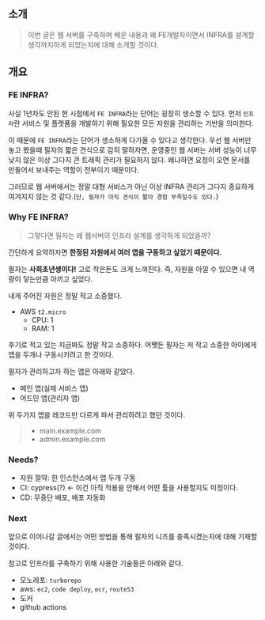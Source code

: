 ## 소개

> 이번 글은 웹 서버를 구축하며 배운 내용과 왜 FE개발자이면서 INFRA를 설계할 생각까지하게 되었는지에 대해 소개할 것이다.

## 개요

### FE INFRA?

사실 1년차도 안된 현 시점에서 `FE INFRA`라는 단어는 굉장히 생소할 수 있다.
먼저 `인프라`란 서비스 및 플랫폼을 개발하기 위해 필요한 모든 자원을 관리하는 기반을 의미한다.

이 때문에 `FE INFRA`라는 단어가 생소하게 다가올 수 있다고 생각한다.
우선 웹 서버만 놓고 봤을때 필자의 짧은 견식으로 감히 말하자면, 운영중인 웹 서버는 서버 성능이 너무 낮지 않은 이상 그다지 큰 트래픽 관리가 필요하지 않다.
왜냐하면 요청이 오면 문서를 만들어서 보내주는 역할이 전부이기 때문이다.

그러므로 웹 서버에서는 정말 대형 서비스가 아닌 이상 INFRA 관리가 그다지 중요하게 여겨지지 않는 것 같다.(`단, 필자가 아직 견식이 짧아 경험 부족일수도 있다.`)

### Why FE INFRA?

> 그렇다면 필자는 왜 웹서버의 인프라 설계를 생각하게 되었을까?

간단하게 요약하자면 **한정된 자원에서 여러 앱을 구동하고 싶었기 때문이다.**

필자는 **사회초년생이다!**
고로 작은돈도 크게 느껴진다.
즉, 자원을 아낄 수 있으면 내 역량이 닿는만큼 아끼고 싶었다.

내게 주어진 자원은 정말 작고 소중했다.

- AWS `t2.micro`
    - CPU: 1
    - RAM: 1
    
후기로 적고 있는 지금봐도 정말 작고 소중하다.
어쨋든 필자는 저 작고 소중한 아이에게 앱을 두개나 구동시키려고 한 것이다.

필자가 관리하고자 하는 앱은 아래와 같았다.

- 메인 앱(실제 서비스 앱)
- 어드민 앱(관리자 앱)

위 두가지 앱을 레코드만 다르게 파서 관리하려고 했던 것이다.

> - main.example.com
> - admin.example.com

### Needs?

- 자원 절약: 한 인스턴스에서 앱 두개 구동
- CI: cypress(?) <- 이건 아직 적용을 안해서 어떤 툴을 사용할지도 미정이다.
- CD: 무중단 배포, 배포 자동화

### Next

앞으로 이어나갈 글에서는 어떤 방법을 통해 필자의 니즈를 충족시켰는지에 대해 기재할 것이다.

참고로 인프라를 구축하기 위해 사용한 기술들은 아래와 같다.

- 모노레포: `turborepo`
- aws: `ec2`, `code deploy`, `ecr`, `route53`
- 도커
- github actions

